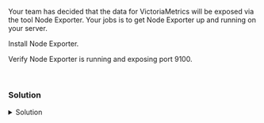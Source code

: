 Your team has decided that the data for VictoriaMetrics will be exposed via the tool Node Exporter. Your jobs is to get Node Exporter up and running on your server.

Install Node Exporter.

Verify Node Exporter is running and exposing port 9100.

<br>

### Solution
<details>
<summary>Solution</summary>
Download and unpackage a current version of Node Exporter and move to the extracted folder.

```plain
apt install -y prmometheus-node-exporter prometheus-node-exporter-collectors
```{{exec}}

Start Node Exporter
```plain
systemctl start prometheus-node-exporter 
```{{exec}}


Now that you've checked everything, make sure the daemon will restart after reboot.

```plain
systemctl enable node_exporter.service --now
```{{exec}}

Verify that Node Exporter is running and exposing the proper port.

```plain
systemctl status node_exporter --no-pager
sleep 2
curl http://localhost:9100/metrics
```{{exec}}

What data can you see exposed? Don't worry if it's not well formatted for you to process, it's in the correct configuration for Prometheus to scrape.

</details>